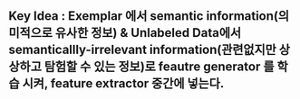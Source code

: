 ## Key Idea : Exemplar 에서 semantic information(의미적으로 유사한 정보) & Unlabeled Data에서 semanticallly-irrelevant information(관련없지만 상상하고 탐험할 수 있는 정보)로 feautre generator 를 학습 시켜, feature extractor 중간에 넣는다. 
